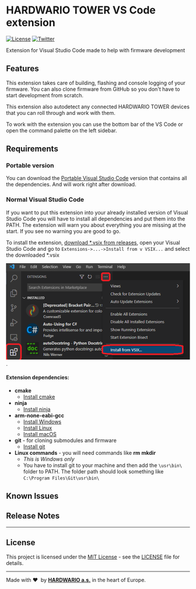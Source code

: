 # HARDWARIO TOWER VS Code extension

[![License](https://img.shields.io/github/license/bigclownprojects/bcf-lora-climate-pir-co2.svg)](https://github.com/bigclownprojects/bcf-lora-climate-pir-co2/blob/master/LICENSE)
[![Twitter](https://img.shields.io/twitter/follow/hardwario_en.svg?style=social&label=Follow)](https://twitter.com/hardwario_en)

Extension for Visual Studio Code made to help with firmware development

## Features

This extension takes care of building, flashing and console logging of your firmware. You can also clone firmware from GitHub so you don't have to start development from scratch.

This extension also autodetect any connected HARDWARIO TOWER devices that you can roll through and work with them.

To work with the extension you can use the bottom bar of the VS Code or open the command palette on the left sidebar.

## Requirements
### Portable version
You can download the [Portable Visual Studio Code](https://drive.google.com/drive/u/3/folders/1gC91vzSR0O1RONRX6LMJ8_ug1_UOikpt) version that contains all the dependencies. And will work right after download.

### Normal Visual Studio Code
If you want to put this extension into your already installed version of Visual Studio Code you will have to install all dependencies and put them into the PATH. The extension will warn you about everything you are missing at the start. If you see no warning you are good to go.

To install the extension, [download *.vsix from releases](https://github.com/hardwario/hardwario-tower-vscode-extension/releases), open your Visual Studio Code and go to `Extensions->...->Install from v VSIX...` and select the downloaded *.vsix

![alt How to install extension](/media/InstallGuide.png "How to install extension").

#### Extension dependencies:
- **cmake**
    - [Install cmake](https://cmake.org/install/)
- **ninja**
    - [Install ninja](https://github.com/ninja-build/ninja/releases)
- **arm-none-eabi-gcc**
    - [Install Windows](https://mynewt.apache.org/latest/get_started/native_install/cross_tools.html#installing-the-arm-toolchain-for-windows)
    - [Install Linux](https://mynewt.apache.org/latest/get_started/native_install/cross_tools.html#installing-the-arm-toolchain-for-linux)
    - [Install macOS](https://mynewt.apache.org/latest/get_started/native_install/cross_tools.html#installing-the-arm-toolchain-for-mac-os-x)
- **git** - for cloning submodules and firmware
    - [Install git](https://git-scm.com/book/en/v2/Getting-Started-Installing-Git)
- **Linux commands** - you will need commands like **rm** **mkdir**
    - *This is Windows only*
    - You have to install git to your machine and then add the ``\usr\bin\`` folder to PATH. The folder path should look something like ``C:\Program Files\Git\usr\bin\``

## Known Issues

## Release Notes

-----------------------------------------------------------------------------------------------------------

## License

This project is licensed under the [MIT License](https://opensource.org/licenses/MIT/) - see the [LICENSE](LICENSE) file for details.

---

Made with &#x2764;&nbsp; by [**HARDWARIO a.s.**](https://www.hardwario.com/) in the heart of Europe.